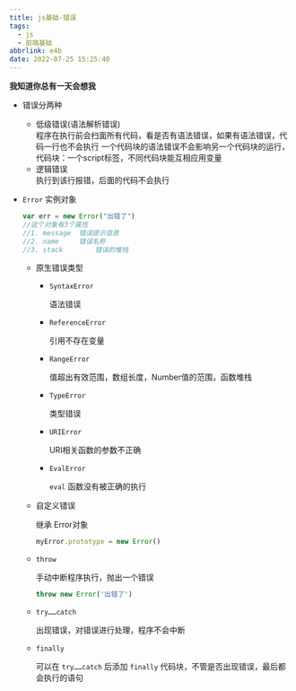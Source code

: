 ```yaml
---
title: js基础-错误
tags:
  - js
  - 前端基础
abbrlink: e4b
date: 2022-07-25 15:25:40
---
```

**我知道你总有一天会想我**
<!--more-->
- 错误分两种
  - 低级错误(语法解析错误)  
    程序在执行前会扫面所有代码，看是否有语法错误，如果有语法错误，代码一行也不会执行
    一个代码块的语法错误不会影响另一个代码块的运行，代码块：一个script标签，不同代码块能互相应用变量
  - 逻辑错误  
    执行到该行报错，后面的代码不会执行
  
- `Error` 实例对象

  ```js
  var err = new Error("出错了")
  //这个对象有3个属性
  //1. message	错误提示信息
  //2. name		错误名称
  //3. stack		错误的堆栈
  ```

  - 原生错误类型

    - `SyntaxError`	

      语法错误

    - `ReferenceError`     

      引用不存在变量

    - `RangeError`

      值超出有效范围，数组长度，Number值的范围，函数堆栈

    - `TypeError`

      类型错误

    - `URIError`

      URI相关函数的参数不正确

    - `EvalError`

      `eval` 函数没有被正确的执行

  - 自定义错误

    继承 Error对象

    ```js
    myError.prototype = new Error()
    ```

  - `throw`

    手动中断程序执行，抛出一个错误

    ```js
    throw new Error('出错了')
    ```

  - `try……catch`

    出现错误，对错误进行处理，程序不会中断

  - `finally`

    可以在 `try……catch` 后添加 `finally` 代码块，不管是否出现错误，最后都会执行的语句

